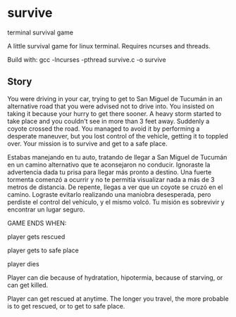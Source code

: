 # survive
terminal survival game

A little survival game for linux terminal.
Requires ncurses and threads.

Build with:
gcc -lncurses -pthread survive.c -o survive


## Story
You were driving in your car, trying to get to San Miguel de Tucumán in an alternative road that you were advised not to drive into.
You insisted on taking it because your hurry to get there sooner.
A heavy storm started to take place and you couldn't see in more than 3 feet away.
Suddenly a coyote crossed the road. You managed to avoid it by performing a desperate maneuver, but you lost control of the vehicle,
getting it to toppled over.
Your mission is to survive and get to a safe place.

Estabas manejando en tu auto, tratando de llegar a San Miguel de Tucumán en un camino alternativo que te aconsejaron no conducir.
Ignoraste la advertencia dada tu prisa para llegar más pronto a destino.
Una fuerte tormenta comenzó a ocurrir y no te permitía visualizar nada a más de 3 metros de distancia.
De repente, llegas a ver que un coyote se cruzó en el camino. Lograste evitarlo realizando una maniobra desesperada,
pero perdiste el control del vehículo, y el mismo volcó.
Tu misión es sobrevivir y encontrar un lugar seguro.

GAME ENDS WHEN:

player gets rescued

player gets to safe place

player dies

Player can die because of hydratation, hipotermia, because of starving, or can get killed.

Player can get rescued at anytime. The longer you travel, the more probable is to get rescued, or to get to safe place.
